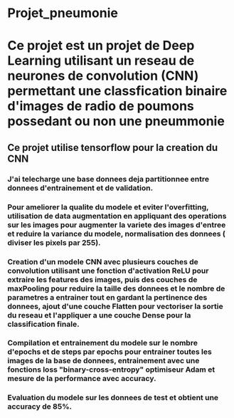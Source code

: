 # Projet_pneumonie
# Ce projet est un projet de Deep Learning utilisant un reseau de neurones de convolution (CNN) permettant une classfication binaire d'images de radio de poumons possedant ou non une pneummonie
## Ce projet utilise tensorflow pour la creation du CNN
### J'ai telecharge une base donnees deja partitionnee entre donnees d'entrainement et de validation.
### Pour ameliorer la qualite du modele et eviter l'overfitting, utilisation de data augmentation en appliquant des operations sur les images pour augmenter la variete des images d'entree et reduire la variance du modele, normalisation des donnees ( diviser les pixels par 255).
### Creation d'un modele CNN avec plusieurs couches de convolution utilisant une fonction d'activation ReLU pour extraire les features des images, puis des couches de maxPooling pour reduire la taille des donnees et le nombre de parametres a entrainer tout en gardant la pertinence des donnees, ajout d'une couche Flatten pour vectoriser la sortie du reseau et l'appliquer a une couche Dense pour la classification finale.
### Compilation et entrainement du modele sur le nombre d'epochs et de steps par epochs pour  entrainer toutes les images de la base de donnees, entrainement avec une fonctions loss "binary-cross-entropy" optimiseur Adam et mesure de la performance avec accuracy.
### Evaluation du modele sur les donnees de test et obtient une accuracy de 85%.
